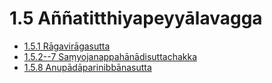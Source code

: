 # 1.5 Aññatitthiyapeyyālavagga

* [1.5.1 Rāgavirāgasutta](1.5/1.5.1.md)
* [1.5.2--7 Saṃyojanappahānādisuttachakka](1.5/1.5.2--7.md)
* [1.5.8 Anupādāparinibbānasutta](1.5/1.5.8.md)

